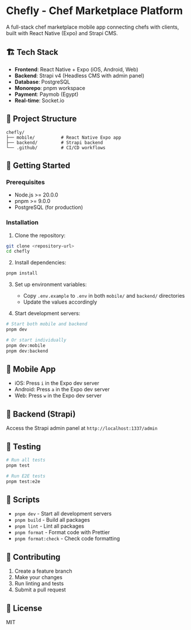 # Chefly - Chef Marketplace Platform

A full-stack chef marketplace mobile app connecting chefs with clients, built with React Native (Expo) and Strapi CMS.

## 🏗️ Tech Stack

- **Frontend**: React Native + Expo (iOS, Android, Web)
- **Backend**: Strapi v4 (Headless CMS with admin panel)
- **Database**: PostgreSQL
- **Monorepo**: pnpm workspace
- **Payment**: Paymob (Egypt)
- **Real-time**: Socket.io

## 📁 Project Structure

```
chefly/
├── mobile/          # React Native Expo app
├── backend/         # Strapi backend
└── .github/         # CI/CD workflows
```

## 🚀 Getting Started

### Prerequisites

- Node.js >= 20.0.0
- pnpm >= 9.0.0
- PostgreSQL (for production)

### Installation

1. Clone the repository:
```bash
git clone <repository-url>
cd chefly
```

2. Install dependencies:
```bash
pnpm install
```

3. Set up environment variables:
   - Copy `.env.example` to `.env` in both `mobile/` and `backend/` directories
   - Update the values accordingly

4. Start development servers:
```bash
# Start both mobile and backend
pnpm dev

# Or start individually
pnpm dev:mobile
pnpm dev:backend
```

## 📱 Mobile App

- iOS: Press `i` in the Expo dev server
- Android: Press `a` in the Expo dev server
- Web: Press `w` in the Expo dev server

## 🔧 Backend (Strapi)

Access the Strapi admin panel at `http://localhost:1337/admin`

## 🧪 Testing

```bash
# Run all tests
pnpm test

# Run E2E tests
pnpm test:e2e
```

## 📝 Scripts

- `pnpm dev` - Start all development servers
- `pnpm build` - Build all packages
- `pnpm lint` - Lint all packages
- `pnpm format` - Format code with Prettier
- `pnpm format:check` - Check code formatting

## 🤝 Contributing

1. Create a feature branch
2. Make your changes
3. Run linting and tests
4. Submit a pull request

## 📄 License

MIT

